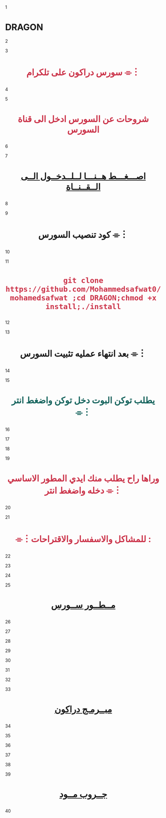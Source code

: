 1

# DRAGON

2



3

# <p align="center" style="color:#cb3349" >سورس دراكون على تلكرام ⌯︙

4



5

# <p align="center" style="color:#cb3349" > شروحات عن السورس ادخل الى قناة السورس

6



7

# <p align="center" style="color:#cb3349" > [اصـــغـــط هــنـــا لــلــدخــول الــى الــقــنــاة](https://telegram.me/Configat_12) <br>

8



9

# <p align="center"> كود تنصيب السورس ⌯︙

10



11

 # <p align="center" style="color:#cb3349" > ``git clone https://github.com/Mohammedsafwat0/mohamedsafwat ;cd DRAGON;chmod +x install;./install``

12



13

# <p align="center"> بعد انتهاء عمليه تثبيت السورس ⌯︙

14



15

# <p align="center" style="color: #14635c;" >يطلب توكن البوت دخل توكن واضغط انتر ⌯︙

16



17

 

18



19

# <p align="center" style="color:#cb3349" > وراها راح يطلب منك ايدي المطور الاساسي دخله واضغط انتر ⌯︙

20



21

# <p align="center" style="color:#cb3349" > ⌯︙للمشاكل والاسفسار والاقتراحات :

22



23

  

24



25

# <p align="center" style="color:#cb3349" > [مــطــور ســورس](https://telegram.me/M_W_12) <br>

26



27

 

28



29

 

30



31

 

32



33

# <p align="center" style="color:#cb3349" > [مبــرمـج دراكون](https://telegram.me/M_W_12) <br>

34



35

  

36



37

  

38



39

# <p align="center" style="color:#cb3349" > [جــروب  مــود](https://t.me/joinchat/MMO4C7udU-NjN2E0) <br>

40

